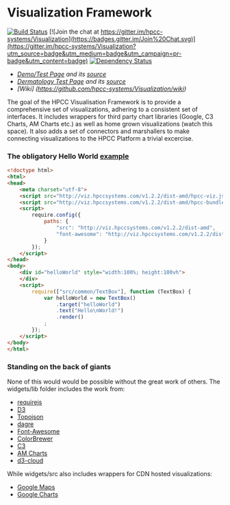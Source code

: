 # Visualization Framework 

[![Build Status](https://travis-ci.org/hpcc-systems/Visualization.svg?branch=TRAVIS-CI)](https://travis-ci.org/GordonSmith/Visualization)
[![Join the chat at https://gitter.im/hpcc-systems/Visualization](https://badges.gitter.im/Join%20Chat.svg)](https://gitter.im/hpcc-systems/Visualization?utm_source=badge&utm_medium=badge&utm_campaign=pr-badge&utm_content=badge)
[![Dependency Status](https://gemnasium.com/hpcc-systems/Visualization.svg)](https://gemnasium.com/hpcc-systems/Visualization)
* _[Demo/Test Page](http://rawgit.com/hpcc-systems/Visualization/master/demos/test.html) and its [source](https://github.com/hpcc-systems/Visualization/blob/master/demos/test.html)_
* _[Dermatology Test Page](http://rawgit.com/hpcc-systems/Visualization/master/demos/dermatology.html) and its [source](https://github.com/hpcc-systems/Visualization/blob/master/demos/dermatology.html)_
* _[Wiki] (https://github.com/hpcc-systems/Visualization/wiki)_

The goal of the HPCC Visualisation Framework is to provide a comprehensive set of visualizations, adhering to a consistent set of interfaces. It includes wrappers for third party chart libraries (Google, C3 Charts, AM Charts etc.) as well as home grown visualizations (watch this space). It also adds a set of connectors and marshallers to make connecting visualizations to the HPCC Platform a trivial excercise.

### The obligatory Hello World [example](http://rawgit.com/hpcc-systems/Visualization/master/demos/HelloWorld/index.html)
```html
﻿<!doctype html>
<html>
<head>
    <meta charset="utf-8">
    <script src="http://viz.hpccsystems.com/v1.2.2/dist-amd/hpcc-viz.js"></script>
    <script src="http://viz.hpccsystems.com/v1.2.2/dist-amd/hpcc-bundles.js"></script>
    <script>
        require.config({
            paths: {
                "src": "http://viz.hpccsystems.com/v1.2.2/dist-amd",
                "font-awesome": "http://viz.hpccsystems.com/v1.2.2/dist-amd/font-awesome/css/font-awesome.min"
            }
        });
    </script>
</head>
<body>
    <div id="helloWorld" style="width:100%; height:100vh">
    </div>
    <script>
        require(["src/common/TextBox"], function (TextBox) {
            var helloWorld = new TextBox()
                .target("helloWorld")
                .text("Hello\nWorld!")
                .render()
            ;
        });
    </script>
</body>
</html>
```

### Standing on the back of giants 
None of this would would be possible without the great work of others.  The widgets/lib folder includes the work from:
* [requirejs](http://requirejs.org/)
* [D3](http://d3js.org/)
* [Topojson](https://github.com/mbostock/topojson)
* [dagre](https://github.com/cpettitt/dagre)
* [Font-Awesome](http://fortawesome.github.io/Font-Awesome/) 
* [ColorBrewer](http://colorbrewer2.org/)
* [C3](http://c3js.org/)
* [AM Charts](http://www.amcharts.com/)
* [d3-cloud](https://github.com/jasondavies/d3-cloud)

While widgets/src also includes wrappers for CDN hosted visualizations:
* [Google Maps](https://developers.google.com/maps/)
* [Google Charts](https://developers.google.com/chart/)
